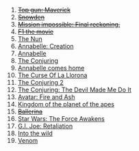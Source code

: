 1. ~~[Top gun: Maverick](https://youtu.be/qSqVVswa420?feature=shared)~~
2. ~~[Snowden](https://youtu.be/QlSAiI3xMh4?feature=shared)~~
3. ~~[Mission impossible: Final reckoning.](https://youtu.be/fsQgc9pCyDU?feature=shared)~~
4. ~~[F1 the movie](https://www.youtube.com/watch?v=8yh9BPUBbbQ)~~
5. [The Nun](https://www.youtube.com/watch?v=pzD9zGcUNrw)
6. [Annabelle: Creation](https://www.youtube.com/watch?v=KisPhy7T__Q)
7. [Annabelle](https://www.youtube.com/watch?v=paFgQNPGlsg)
8. [The Conjuring](https://www.youtube.com/watch?v=FSAz556s0fM)
9. [Annabelle comes home](https://www.youtube.com/watch?v=bCxm7cTpBAs)
10. [The Curse Of La Llorona](https://www.youtube.com/watch?v=uOV-xMYQ7sk)
11. [The Conjuring 2](https://www.youtube.com/watch?v=VFsmuRPClr4)
12. [The Conjuring: The Devil Made Me Do It](https://www.youtube.com/watch?v=h9Q4zZS2v1k)
13. [Avatar: Fire and Ash](https://youtu.be/nb_fFj_0rq8?feature=shared)
14. [Kingdom of the planet of the apes](https://www.youtube.com/watch?v=XtFI7SNtVpY&t=146)
15. ~~[Ballerina](https://www.youtube.com/watch?v=0FSwsrFpkbw&t=5)~~
16. [Star Wars: The Force Awakens](https://www.youtube.com/watch?v=sGbxmsDFVnE&t=133)
17. [G.I. Joe: Retaliation](https://www.youtube.com/watch?v=bd3JmlIxQXM&t=113)
18. [Into the wild](https://www.youtube.com/watch?v=XZG1FzyB8DI)
19. [Venom](https://www.youtube.com/watch?v=u9Mv98Gr5pY)
